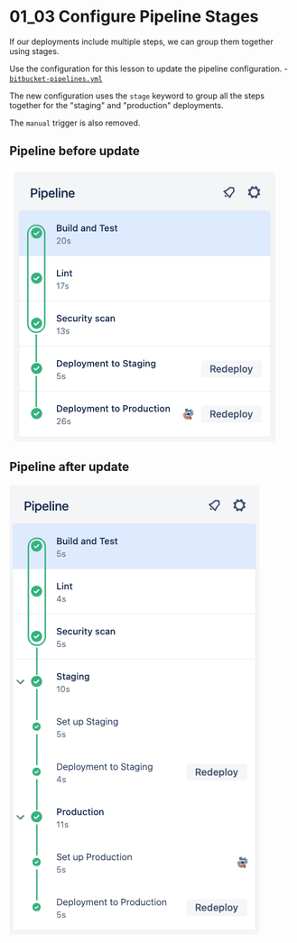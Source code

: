 # 01_03 Configure Pipeline Stages

If our deployments include multiple steps, we can group them together using stages.

Use the configuration for this lesson to update the pipeline configuration.
    - [`bitbucket-pipelines.yml`](./bitbucket-pipelines.yml)

The new configuration uses the `stage` keyword to group all the steps together for the "staging" and "production" deployments.

The `manual` trigger is also removed.

## Pipeline before update

![Pipeline before update](./images/0-before-SCR-20240602-maod.png)

## Pipeline after update

![Pipeline after update](./images/1-after-SCR-20240602-mabh.png)
